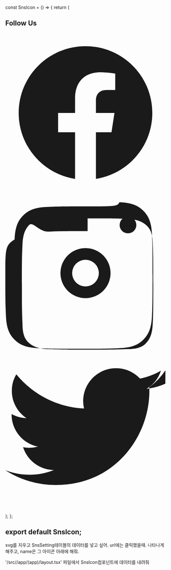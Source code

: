const SnsIcon = () => {
  return (
    <div className="bg-gray-100 py-8">
      <div className="max-w-7xl mx-auto px-4 sm:px-6 lg:px-8">
        <h2 className="text-2xl font-bold text-center text-gray-800 mb-6">Follow Us</h2>
        <div className="flex justify-center space-x-6">
          <a href="#" className="text-gray-500 hover:text-blue-500 transition-colors">
            <svg className="w-8 h-8" fill="currentColor" viewBox="0 0 24 24" aria-hidden="true"><path fillRule="evenodd" d="M22 12c0-5.523-4.477-10-10-10S2 6.477 2 12c0 4.991 3.657 9.128 8.438 9.878v-6.987h-2.54V12h2.54V9.797c0-2.506 1.492-3.89 3.777-3.89 1.094 0 2.238.195 2.238.195v2.46h-1.26c-1.243 0-1.63.771-1.63 1.562V12h2.773l-.443 2.89h-2.33v6.988C18.343 21.128 22 16.991 22 12z" clipRule="evenodd" /></svg>
          </a>
          <a href="#" className="text-gray-500 hover:text-pink-500 transition-colors">
            <svg className="w-8 h-8" fill="currentColor" viewBox="0 0 24 24" aria-hidden="true"><path fillRule="evenodd" d="M12.315 2c-4.013 0-4.483.018-6.058.088-1.575.07-2.658.348-3.592 1.282-.934.934-1.212 2.017-1.282 3.592C.018 7.832 0 8.302 0 12.315s.018 4.483.088 6.058c.07 1.575.348 2.658 1.282 3.592.934.934 2.017 1.212 3.592 1.282 1.575.07 2.045.088 6.058.088s4.483-.018 6.058-.088c1.575-.07 2.658-.348 3.592-1.282.934-.934 1.212-2.017 1.282-3.592.07-1.575.088-2.045.088-6.058s-.018-4.483-.088-6.058c-.07-1.575-.348-2.658-1.282-3.592-.934-.934-2.017-1.212-3.592-1.282C16.798 2.018 16.328 2 12.315 2zm0 1.802c3.938 0 4.383.015 5.92.084 1.422.065 2.2.345 2.88.95.68.604.95 1.458.95 2.88.07 1.537.084 1.982.084 5.92s-.015 4.383-.084 5.92c-.065 1.422-.345 2.2-.95 2.88-.604.68-1.458.95-2.88.95-1.537.07-1.982.084-5.92.084s-4.383-.015-5.92-.084c-1.422-.065-2.2-.345-2.88-.95-.68-.604-.95-1.458-.95-2.88-.07-1.537-.084-1.982-.084-5.92s.015-4.383.084-5.92c.065-1.422.345-2.2.95-2.88.604-.68 1.458.95 2.88.95 1.537-.07 1.982-.084 5.92-.084zM12 8.25a3.75 3.75 0 100 7.5 3.75 3.75 0 000-7.5zM12 14a2 2 0 110-4 2 2 0 010 4zm6.36-7.96a1.25 1.25 0 100-2.5 1.25 1.25 0 000 2.5z" clipRule="evenodd" /></svg>
          </a>
          <a href="#" className="text-gray-500 hover:text-blue-400 transition-colors">
            <svg className="w-8 h-8" fill="currentColor" viewBox="0 0 24 24" aria-hidden="true"><path d="M23.953 4.57a10 10 0 01-2.825.775 4.958 4.958 0 002.163-2.723c-.951.555-2.005.959-3.127 1.184a4.92 4.92 0 00-8.384 4.482C7.69 8.095 4.067 6.13 1.64 3.162a4.822 4.822 0 00-.666 2.475c0 1.71.87 3.213 2.188 4.096a4.904 4.904 0 01-2.228-.616v.06a4.923 4.923 0 003.946 4.827 4.996 4.996 0 01-2.223.085 4.923 4.923 0 004.6 3.419A9.9 9.9 0 010 17.54a13.94 13.94 0 007.548 2.21c9.058 0 14.01-7.502 14.01-14.013 0-.213-.005-.426-.015-.637a9.953 9.953 0 002.423-2.526z" /></svg>
          </a>
        </div>
      </div>
    </div>
  );
};

export default SnsIcon;
-------------
svg를 지우고 SnsSetting테이블의 데이터를 넣고 싶어. url에는 클릭했을때. 나타나게 해주고, name은 그 아이콘 아래에 해줘. 

'/src//app/(app)/layout.tsx' 파일에서 SnsIcon컴포넌트에 데이터를 내려줘